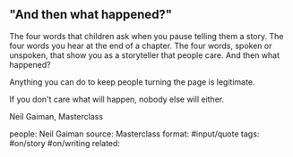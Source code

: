 ## "And then what happened?" 

The four words that children ask when you pause telling them a story. The four words you hear at the end of a chapter. The four words, spoken or unspoken, that show you as a storyteller that people care. And then what happened?

Anything you can do to keep people turning the page is legitimate.

If you don't care what will happen, nobody else will either.

Neil Gaiman, Masterclass


people: Neil Gaiman
source: Masterclass
format: #input/quote 
tags: #on/story #on/writing 
related: 
